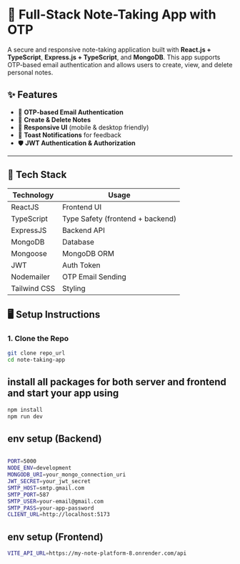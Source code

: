 # 📝 Full-Stack Note-Taking App with OTP 

A secure and responsive note-taking application built with **React.js + TypeScript**, **Express.js + TypeScript**, and **MongoDB**. This app supports OTP-based email authentication and allows users to create, view, and delete personal notes.





## ✨ Features

- 📧 **OTP-based Email Authentication**
- 🧾 **Create & Delete Notes**
- 📱 **Responsive UI** (mobile & desktop friendly)
- 💬 **Toast Notifications** for feedback
- 🛡️ **JWT Authentication & Authorization**


---

## 🚀 Tech Stack

| Technology    | Usage                      |
|---------------|----------------------------|
| ReactJS       | Frontend UI                |
| TypeScript    | Type Safety (frontend + backend) |
| ExpressJS     | Backend API                |
| MongoDB       | Database                   |
| Mongoose      | MongoDB ORM                |
| JWT           | Auth Token                 |
| Nodemailer    | OTP Email Sending          |
| Tailwind CSS  | Styling                    |


## 🖥️ Setup Instructions

### 1. **Clone the Repo**

```bash
git clone repo_url
cd note-taking-app
```
## install all packages for both server and frontend and start your app using 
```bash
npm install
npm run dev
```
## env setup (Backend)
```bash

PORT=5000
NODE_ENV=development
MONGODB_URI=your_mongo_connection_uri
JWT_SECRET=your_jwt_secret
SMTP_HOST=smtp.gmail.com
SMTP_PORT=587
SMTP_USER=your-email@gmail.com
SMTP_PASS=your-app-password
CLIENT_URL=http://localhost:5173
```

## env setup (Frontend)
```bash
VITE_API_URL=https://my-note-platform-8.onrender.com/api


```
